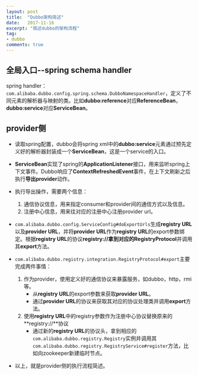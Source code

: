 ```yaml
---
layout: post
title:  "Dubbo架构简述"
date:   2017-11-16
excerpt: "简述dubbo的架构流程"
tag:
- dubbo
comments: true
---
```


## 全局入口--spring schema handler

spring handler：```com.alibaba.dubbo.config.spring.schema.DubboNamespaceHandler```，定义了不同元素的解析器与映射的类。比如**dubbo:reference**对应**ReferenceBean**，**dubbo:service**对应**ServiceBean**。

## provider侧

* 读取spring配置，dubbo会将spring xml中的**dubbo:service**元素通过预先定义好的解析器封装成一个**ServiceBean**，这是一个service的入口。
* **ServiceBean**实现了spring的**ApplicationListener**接口，用来监听spring上下文事件。Dubbo响应了**ContextRefreshedEvent**事件，在上下文刷新之后执行**导出provider**动作。
* 执行导出操作，需要两个信息： 
    1. 通信协议信息，用来指定consumer和provider间的通信方式以及信息。
    2. 注册中心信息，用来往对应的注册中心注册provider url。
* ```com.alibaba.dubbo.config.ServiceConfig#doExportUrls```生成**registry URL**以及**provider URL**，并将**provider URL**作为**registry URL**的export参数绑定。根据**registry URL**的协议**registry://**拿到对应的**RegistryProtocol**并调用其**export**方法。
* ```com.alibaba.dubbo.registry.integration.RegistryProtocol#export```主要完成两件事情：
    1. 作为provider，使用定义好的通信协议来暴露服务，如dubbo，http，rmi等。
        * 从**registry URL**的export参数来获取**provider URL**。
        * 通过**provider URL**的协议来获取其对应的协议处理类并调用**export**方法。
    2. 使用**registry URL**中的registry参数作为注册中心协议替换原来的**registry://**协议
        * 通过新的**registry URL**的协议头，拿到相应的```com.alibaba.dubbo.registry.Registry```实例并调用其```com.alibaba.dubbo.registry.RegistryService#register```方法，比如向zookeeper新建临时节点。

* 以上，就是provider侧的执行流程简述。
